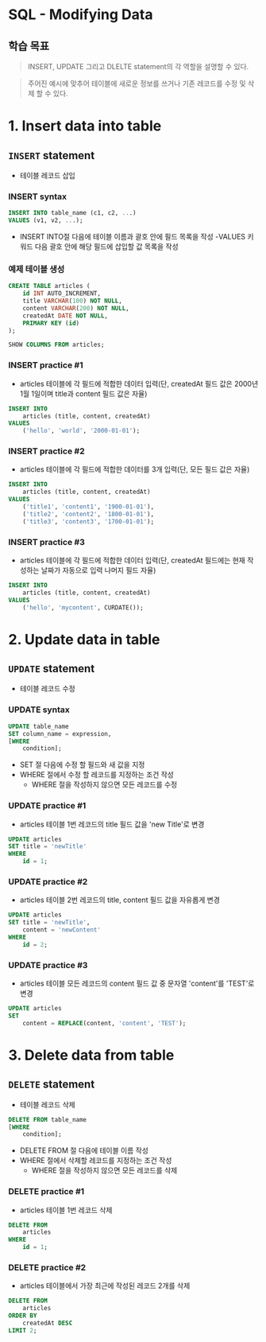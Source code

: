 # SQL - Modifying Data

## 학습 목표

> INSERT, UPDATE 그리고 DLELTE statement의 각 역할을 설명할 수 있다.

> 주어진 예시에 맞추어 테이블에 새로운 정보를 쓰거나 기존 레코드를 수정 및 삭제 할 수 있다.

# 1. Insert data into table

## `INSERT` statement
- 테이블 레코드 삽입

### INSERT syntax

``` SQL
INSERT INTO table_name (c1, c2, ...)
VALUES (v1, v2, ...);
```

- INSERT INTO절 다음에 테이블 이름과 괄호 안에 필드 목록을 작성
-VALUES 키워드 다음 괄호 안에 해당 필드에 삽입할 값 목록을 작성

### 예제 테이블 생성

``` SQL
CREATE TABLE articles (
    id INT AUTO_INCREMENT,
    title VARCHAR(100) NOT NULL,
    content VARCHAR(200) NOT NULL,
    createdAt DATE NOT NULL,
    PRIMARY KEY (id)
);

SHOW COLUMNS FROM articles;
```

### INSERT practice #1
- articles 테이블에 각 필드에 적합한 데이터 입력(단, createdAt 필드 값은 2000년 1월 1일이며 title과 content 필드 값은 자율)

``` SQL
INSERT INTO
    articles (title, content, createdAt)
VALUES
    ('hello', 'world', '2000-01-01');
```


### INSERT practice #2
- articles 테이블에 각 필드에 적합한 데이터를 3개 입력(단, 모든 필드 값은 자율)

``` SQL
INSERT INTO
    articles (title, content, createdAt)
VALUES
    ('title1', 'content1', '1900-01-01'),
    ('title2', 'content2', '1800-01-01'),
    ('title3', 'content3', '1700-01-01');
```

### INSERT practice #3
- articles 테이블에 각 필드에 적합한 데이터 입력(단, createdAt 필드에는 현재 작성하는 날짜가 자동으로 입력 나머지 필드 자율)

``` SQL
INSERT INTO
    articles (title, content, createdAt)
VALUES
    ('hello', 'mycontent', CURDATE());
```

# 2. Update data in table

## `UPDATE` statement
- 테이블 레코드 수정

### UPDATE syntax

``` SQL
UPDATE table_name
SET column_name = expression,
[WHERE
    condition];   
```

- SET 절 다음에 수정 할 필드와 새 값을 지정
- WHERE 절에서 수정 할 레코드를 지정하는 조건 작성
    - WHERE 절을 작성하지 않으면 모든 레코드를 수정

### UPDATE practice #1
- articles 테이블 1번 레코드의 title 필드 값을 'new Title'로 변경

``` SQL
UPDATE articles
SET title = 'newTitle'
WHERE
    id = 1;   
```

### UPDATE practice #2
- articles 테이블 2번 레코드의 title, content 필드 값을 자유롭게 변경

``` SQL
UPDATE articles
SET title = 'newTitle', 
    content = 'newContent'
WHERE
    id = 2;  
```

### UPDATE practice #3
- articles 테이블 모든 레코드의 content 필드 값 중 문자열 'content'를 'TEST'로 변경

``` SQL
UPDATE articles
SET
    content = REPLACE(content, 'content', 'TEST');  
```

# 3. Delete data from table

## `DELETE` statement
- 테이블 레코드 삭제

``` SQL
DELETE FROM table_name
[WHERE
    condition];
```

- DELETE FROM 절 다음에 테이블 이름 작성
- WHERE 절에서 삭제할 레코드를 지정하는 조건 작성
    - WHERE 절을 작성하지 않으면 모든 레코드를 삭제

### DELETE practice #1
- articles 테이블 1번 레코드 삭제

``` SQL
DELETE FROM 
    articles
WHERE
    id = 1;
```

### DELETE practice #2
- articles 테이블에서 가장 최근에 작성된 레코드 2개를 삭제

``` SQL
DELETE FROM 
    articles
ORDER BY
    createdAt DESC
LIMIT 2;
```